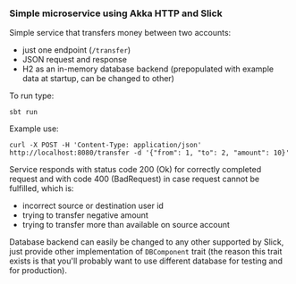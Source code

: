 ### Simple microservice using Akka HTTP and Slick

Simple service that transfers money between two accounts:

 * just one endpoint (`/transfer`)
 * JSON request and response
 * H2 as an in-memory database backend (prepopulated with example data at startup, can be changed to other)

To run type:

`sbt run`


Example use:

```
curl -X POST -H 'Content-Type: application/json' http://localhost:8080/transfer -d '{"from": 1, "to": 2, "amount": 10}'
```

Service responds with status code 200 (Ok) for correctly completed request and with code 400 (BadRequest) in case request cannot be fulfilled, which is:

 * incorrect source or destination user id
 * trying to transfer negative amount
 * trying to transfer more than available on source account

Database backend can easily be changed to any other supported by Slick, just provide other implementation of `DBComponent` trait (the reason this trait exists is that you'll probably want to use different database for testing and for production).
